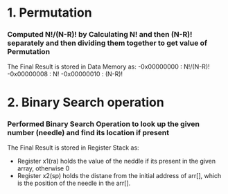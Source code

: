 # 1. Permutation
### Computed N!/(N-R)! by Calculating N! and then (N-R)! separately and then dividing them together to get value of Permutation
The Final Result is stored in Data Memory as:
 -0x00000000 : N!/(N-R)!
 -0x00000008 : N!
 -0x00000010 : (N-R)!

# 2. Binary Search operation
### Performed Binary Search Operation to look up the given number (needle) and find its location if present
The Final Result is stored in Register Stack as:
 - Register x1(ra) holds the value of the neddle if its present in the given array, otherwise 0
 - Register x2(sp) holds the distane from the initial address of arr[], which is the position of the needle in the arr[].

